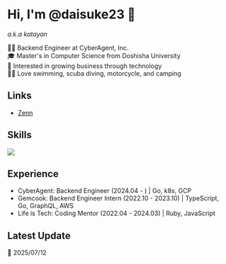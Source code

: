 # Hi, I'm @daisuke23 👋
*a.k.a katayan*

🧑‍💻 Backend Engineer at CyberAgent, Inc.<br />
🎓 Master's in Computer Science from Doshisha University<br />
🔭 Interested in growing business through technology<br />
🏊‍♂️ Love swimming, scuba diving, motorcycle, and camping

## Links
- [Zenn](https://zenn.dev/daisuke23)

## Skills
<img src="https://skillicons.dev/icons?i=aws,discord,docker,gcp,git,github,githubactions,go,grafana,graphql,kubernetes,mysql,nestjs,javascript,notion,postgres,postman,python,redis,terraform,typescript,vscode&theme=light&perline=8" /> 

## Experience
- CyberAgent: Backend Engineer (2024.04 - ) | Go, k8s, GCP
- Gemcook: Backend Engineer Intern (2022.10 - 2023.10) | TypeScript, Go, GraphQL, AWS
- Life is Tech: Coding Mentor (2022.04 - 2024.03) | Ruby, JavaScript

## Latest Update
:date: 2025/07/12
